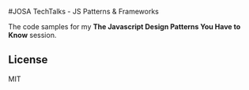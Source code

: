 #JOSA TechTalks - JS Patterns & Frameworks

The code samples for my **The Javascript Design Patterns You Have to Know** session.

## License
MIT